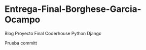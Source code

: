 # Entrega-Final-Borghese-Garcia-Ocampo
Blog Proyecto Final Coderhouse Python Django

Prueba committ
